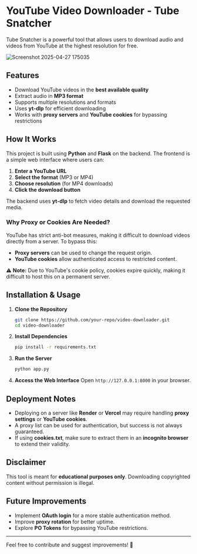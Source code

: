 # YouTube Video Downloader - Tube Snatcher

Tube Snatcher is a powerful tool that allows users to download audio and videos from YouTube at the highest resolution for free.

![Screenshot 2025-04-27 175035](https://github.com/user-attachments/assets/4183db2c-c86a-4408-8863-7edcf6468b30)


## Features

- Download YouTube videos in the **best available quality**
- Extract audio in **MP3 format**
- Supports multiple resolutions and formats
- Uses **yt-dlp** for efficient downloading
- Works with **proxy servers** and **YouTube cookies** for bypassing restrictions

## How It Works

This project is built using **Python** and **Flask** on the backend. The frontend is a simple web interface where users can:

1. **Enter a YouTube URL**
2. **Select the format** (MP3 or MP4)
3. **Choose resolution** (for MP4 downloads)
4. **Click the download button**

The backend uses **yt-dlp** to fetch video details and download the requested media.

### **Why Proxy or Cookies Are Needed?**

YouTube has strict anti-bot measures, making it difficult to download videos directly from a server. To bypass this:

- **Proxy servers** can be used to change the request origin.
- **YouTube cookies** allow authenticated access to restricted content.

⚠️ **Note:** Due to YouTube's cookie policy, cookies expire quickly, making it difficult to host this on a permanent server.

## Installation & Usage

1. **Clone the Repository**
   ```sh
   git clone https://github.com/your-repo/video-downloader.git
   cd video-downloader
   ```
2. **Install Dependencies**
   ```sh
   pip install -r requirements.txt
   ```
3. **Run the Server**
   ```sh
   python app.py
   ```
4. **Access the Web Interface**
   Open `http://127.0.0.1:8000` in your browser.

## Deployment Notes

- Deploying on a server like **Render** or **Vercel** may require handling **proxy settings** or **YouTube cookies**.
- A proxy list can be used for authentication, but success is not always guaranteed.
- If using **cookies.txt**, make sure to extract them in an **incognito browser** to extend their validity.

## Disclaimer

This tool is meant for **educational purposes only**. Downloading copyrighted content without permission is illegal.

## Future Improvements

- Implement **OAuth login** for a more stable authentication method.
- Improve **proxy rotation** for better uptime.
- Explore **PO Tokens** for bypassing YouTube restrictions.

---

Feel free to contribute and suggest improvements! 🚀
